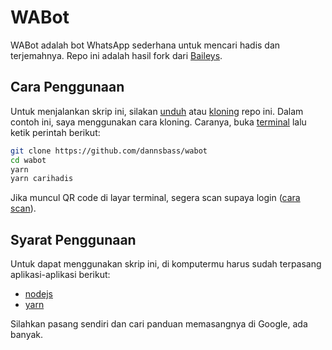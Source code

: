 # WABot
 
WABot adalah bot WhatsApp sederhana untuk mencari hadis dan terjemahnya. Repo ini adalah hasil fork dari [Baileys](https://github.com/adiwajshing/Baileys).

## Cara Penggunaan

Untuk menjalankan skrip ini, silakan [unduh](https://www.google.com/search?q=cara+download+github+repo) atau [kloning](https://www.google.com/search?q=cara+kloning+github+repo) repo ini. Dalam contoh ini, saya menggunakan cara kloning. Caranya, buka [terminal](https://www.google.com/search?q=terminal+komputer) lalu ketik perintah berikut:

```bash
git clone https://github.com/dannsbass/wabot
cd wabot
yarn
yarn carihadis 
```

Jika muncul QR code di layar terminal, segera scan supaya login ([cara scan](https://faq.whatsapp.com/1079327266110265/?locale=id_ID&cms_platform=android)).

## Syarat Penggunaan

Untuk dapat menggunakan skrip ini, di komputermu harus sudah terpasang aplikasi-aplikasi berikut:
- [nodejs](https://nodejs.org)
- [yarn](https://yarnpkg.com/)

Silahkan pasang sendiri dan cari panduan memasangnya di Google, ada banyak.
